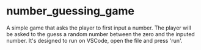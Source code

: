 # number_guessing_game
A simple game that asks the player to first input a number. The player will be asked to the guess a random number between the zero and the inputed number. It's designed to run on VSCode, open the file and press 'run'.
